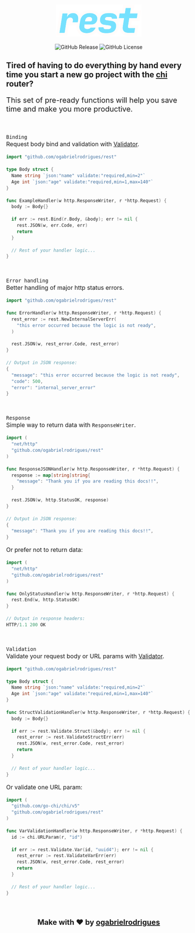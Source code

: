 <div align="center">
  <img src=".github/rest.svg" alt="Rest Logo" />
</div>
<br>
<div align="center">
  <img alt="GitHub Release" src="https://img.shields.io/github/v/release/ogabrielrodrigues/rest?display_name=release">
  <img alt="GitHub License" src="https://img.shields.io/github/license/ogabrielrodrigues/rest">
</div>

<h2>Tired of having to do everything by hand every time you start a new go project with the <a href="https://github.com/go-chi/chi" target="_blank">chi</a> router?</h3>

<p style="font-size: 20px; text-decoration:none;">This set of pre-ready functions will help you save time and make you more productive.</p>
<br>
<p style="font-size: 16px; text-decoration:none;">
  <code>Binding</code>
  <br> 
  Request body bind and validation with 
  <a href="https://github.com/go-playground/validator" target="_blank">Validator</a>.
</p>

```go
import "github.com/ogabrielrodrigues/rest"

type Body struct {
  Name string `json:"name" validate:"required,min=2"`
  Age int `json:"age" validate:"required,min=1,max=140"`
}

func ExampleHandler(w http.ResponseWriter, r *http.Request) {
  body := Body{}

  if err := rest.Bind(r.Body, &body); err != nil {
    rest.JSON(w, err.Code, err)
    return
  }

  // Rest of your handler logic...
}
```
<br>
<p style="font-size: 16px; text-decoration:none;">
  <code>Error handling</code> 
  <br>
  Better handling of major http status errors.
</p>

```go
import "github.com/ogabrielrodrigues/rest"

func ErrorHandler(w http.ResponseWriter, r *http.Request) {
  rest_error := rest.NewInternalServerErr(
    "this error occurred because the logic is not ready",
  )

  rest.JSON(w, rest_error.Code, rest_error)
}

// Output in JSON response:
{
  "message": "this error occurred because the logic is not ready",
  "code": 500,
  "error": "internal_server_error"
}
```
<br>
<p style="font-size: 16px; text-decoration:none;">
  <code>Response</code> 
  <br>
  Simple way to return data with <code>ResponseWriter</code>.
</p>

```go
import (
  "net/http"
  "github.com/ogabrielrodrigues/rest"
)

func ResponseJSONHandler(w http.ResponseWriter, r *http.Request) {
  response := map[string]string{
    "message": "Thank you if you are reading this docs!!",
  }

  rest.JSON(w, http.StatusOK, response)
}

// Output in JSON response:
{
  "message": "Thank you if you are reading this docs!!",
}
```

<p style="font-size: 16px; text-decoration:none;">
  Or prefer not to return data:
</p>

```go
import (
  "net/http"
  "github.com/ogabrielrodrigues/rest"
)

func OnlyStatusHandler(w http.ResponseWriter, r *http.Request) {
  rest.End(w, http.StatusOK)
}

// Output in response headers:
HTTP/1.1 200 OK
```
<br>
<p style="font-size: 16px; text-decoration:none;">
  <code>Validation</code> 
  <br>
  Validate your request body or URL params with
  <a href="https://github.com/go-playground/validator" target="_blank">Validator</a>.
</p>

```go
import "github.com/ogabrielrodrigues/rest"

type Body struct {
  Name string `json:"name" validate:"required,min=2"`
  Age int `json:"age" validate:"required,min=1,max=140"`
}

func StructValidationHandler(w http.ResponseWriter, r *http.Request) {
  body := Body{}

  if err := rest.Validate.Struct(&body); err != nil {
    rest_error := rest.ValidateStructErr(err)
    rest.JSON(w, rest_error.Code, rest_error)
    return
  }

  // Rest of your handler logic...
}
```

<p style="font-size: 16px; text-decoration:none;">
  Or validate one URL param:
</p>

```go
import (
  "github.com/go-chi/chi/v5"
  "github.com/ogabrielrodrigues/rest"
)

func VarValidationHandler(w http.ResponseWriter, r *http.Request) {
  id := chi.URLParam(r, "id")

  if err := rest.Validate.Var(id, "uuid4"); err != nil {
    rest_error := rest.ValidateVarErr(err)
    rest.JSON(w, rest_error.Code, rest_error)
    return
  }

  // Rest of your handler logic...
}
```

<br>
<h3 align="center" style="font-size: 20px; text-decoration:none;">Make with ❤️ by <a href="https://github.com/ogabrielrodrigues">ogabrielrodrigues</a></h3>
